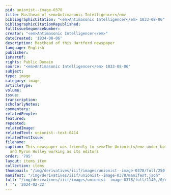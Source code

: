 ```yaml
---
pid: unionist--image-0378
title: Masthead of <em>Antimasonic Intelligencer</em>
bibliographicCitation: "<em>Antimasonic Intelligencer</em> 1833-08-06"
bibliographicCitationRepublished: 
fullIssueSequenceNumber: 
creator: "<em>Antimasonic Intelligencer</em>"
dateCreated: '1834-08-06'
description: Masthead of this Hartford newspaper
language: English
publisher: 
IsPartOf: 
rights: Public Domain
source: "<em>Antimasonic Intelligencer</em> 1833-08-06"
subject: 
type: image
category: image
articleType: 
volume: 
issue: 
transcription: 
scholarlyNotes: 
commentary: 
relatedPeople: 
featured: 
repeated: 
relatedImage: 
relatedText: unionist--text-0414
relatedTextIssue: 
filename: 
caption: This newspaper was friendly to <em>The Unionist</em> under both Joseph Hurlbut
  and Myron Holley working as its editors
order: '795'
layout: items_item
collection: items
thumbnail: "/img/derivatives/iiif/images/unionist--image-0378/full/250,/0/default.jpg"
manifest: "/img/derivatives/iiif/unionist--image-0378/manifest.json"
full: "/img/derivatives/iiif/images/unionist--image-0378/full/1140,/0/default.jpg"
! '': '2024-02-22'
---
```

